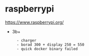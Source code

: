 # raspberrypi

https://www.raspberrypi.org/

- 3b+

        - charger
        - borad 300 + display 250 = 550
        - quick docker binary failed
